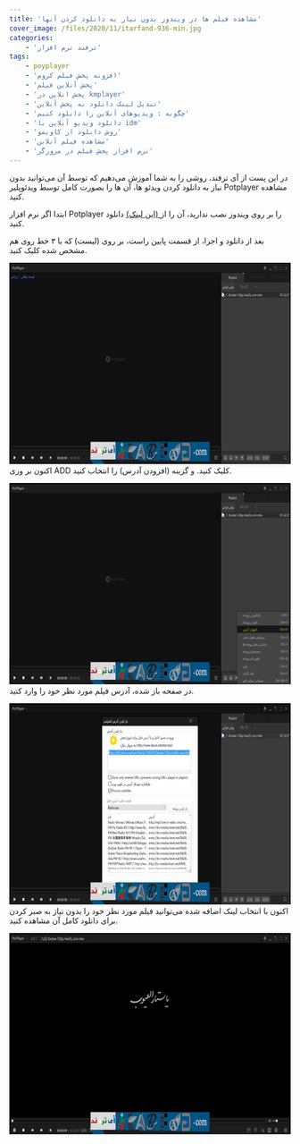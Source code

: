 ```yaml
---
title: 'مشاهده فیلم ها در ویندوز بدون نیاز به دانلود کردن آنها'
cover_image: /files/2020/11/itarfand-936-min.jpg
categories:
    - 'ترفند نرم افزار'
tags:
    - poyplayer
    - 'افزونه پخش فیلم کروم'
    - 'پخش آنلاین فیلم'
    - 'پخش انلاین در kmplayer'
    - 'تبدیل لینک دانلود به پخش آنلاین'
    - 'چگونه : ویدیوهای آنلاین را دانلود کنیم'
    - 'دانلود ویدیو آنلاین با idm'
    - 'روش دانلود از کاویمو'
    - 'مشاهده فیلم آنلاین'
    - 'نرم افزار پخش فیلم در مرورگر'
---
```


در این پست از آی ترفند، روشی را به شما آموزش می‌دهیم که توسط آن می‌توانید بدون نیاز به دانلود کردن ویدئو ها، آن ها را بصورت کامل توسط ویدئوپلیر Potplayer مشاهده کنید.

ابتدا اگر نرم افزار Potplayer را بر روی ویندوز نصب ندارید، آن را از[ (این لینک)](https://soft98.ir/multi-media/player/2438-daum-potplayer.html) دانلود کنید.

بعد از دانلود و اجرا، از قسمت پایین راست، بر روی (لیست) که با ۳ خط روی هم مشخص شده کلیک کنید.

![mhkarami97](/files/2020/11/itarfand-932-min.jpg)  
اکنون بر وری ADD کلیک کنید. و گزینه (افزودن آدرس) را انتخاب کنید.

![mhkarami97](/files/2020/11/itarfand-933-min.jpg)  
در صفحه باز شده، آدرس فیلم مورد نظر خود را وارد کنید.

![mhkarami97](/files/2020/11/itarfand-934-min.jpg)  
اکنون با انتخاب لینک اضافه شده می‌توانید فیلم مورد نظر خود را بدون نیاز به صبر کردن برای دانلود کامل آن مشاهده کنید.

![mhkarami97](/files/2020/11/itarfand-935-min.jpg)  
